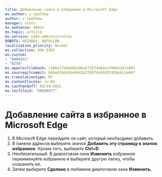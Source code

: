```yaml
---
title: Добавление сайта в избранное в Microsoft Edge
ms.author: v-jmathew
author: v-jmathew
manager: scotv
ms.audience: Admin
ms.topic: article
ms.service: o365-administration
ROBOTS: NOINDEX, NOFOLLOW
localization_priority: Normal
ms.collection: Adm_O365
ms.custom:
- "9004433"
- "8258"
ms.openlocfilehash: c286af7b9a6b6e96a5735f44b42a786663433d03
ms.sourcegitcommit: bdbe81bbb5beb641b27b974c69207428eb11e60f
ms.translationtype: MT
ms.contentlocale: ru-RU
ms.lasthandoff: 03/16/2021
ms.locfileid: "50828877"
---
```

# <a name="add-a-site-to-your-favorites-in-microsoft-edge"></a>Добавление сайта в избранное в Microsoft Edge

1. В Microsoft Edge перейдите на сайт, который необходимо добавить.
2. В панели адресов выберите значок **Добавить эту страницу в значок избранное.** Кроме того, выберите **Ctrl+D**.
3. Необязательный. В диалоговом окне **Изменить** избранное переименуйте избранное и выберите другую папку, чтобы сохранить ее.
4. Затем выберите **Сделано** в любимом диалоговом окне **Изменить.**
